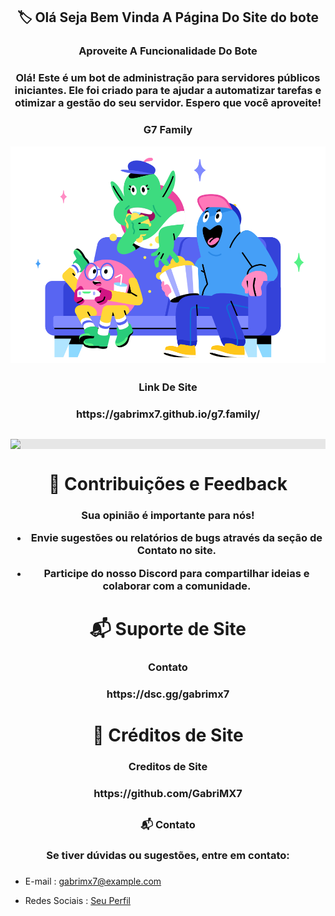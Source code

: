 <h2 align="center">🏷️ Olá Seja Bem Vinda A Página Do Site do bote</h2>
<h3 align="center">Aproveite A Funcionalidade Do Bote 
</h3>

<h3 align="center">Olá! Este é um bot de administração para servidores públicos iniciantes. Ele foi criado para te ajudar a automatizar tarefas e otimizar a gestão do seu servidor. Espero que você aproveite!</h3>

<h3 align="center">G7 Family</h3>

<div align="center">
<img style="display: block;-webkit-user-select: none;margin: auto;background-color: hsl(0, 0%, 90%);" src="assets/asset2.svg" width='800'>
</div>

<h2 align="center"></h2>


<h3 align="center">Link De Site
</h3>

<h3 align="center">https://gabrimx7.github.io/g7.family/</h3>

##

<div align="center">
<img style="display: block;-webkit-user-select: none;margin: auto;background-color: hsl(0, 0%, 90%);" src="assets/img/loga1.png" width='800'>
</div>

##

<h1 align="center"> 🤝 Contribuições e Feedback</h1>

<h3 align="center">Sua opinião é importante para nós!

- Envie sugestões ou relatórios de bugs através da seção de Contato no site.

- Participe do nosso Discord para compartilhar ideias e colaborar com a comunidade.  </h3>


<h1 align="center">📬 Suporte de Site</h1>

<h3 align="center">Contato</h3>

<h3 align="center">https://dsc.gg/gabrimx7</h3>

##

<h1 align="center">🐣 Créditos de Site</h1>

<h3 align="center">Creditos de Site</h3>

<h3 align="center">https://github.com/GabriMX7</h3>

##

<h3 align="center">📬 Contato 
</h3>

<h3 align="center">Se tiver dúvidas ou sugestões, entre em contato: </h3>

<h3 align="center">  </h3>

  - E-mail : [gabrimx7@example.com](gabrimx7@example.com)

  - Redes Sociais : [Seu Perfil](https://bio.link/gabrimx7)
